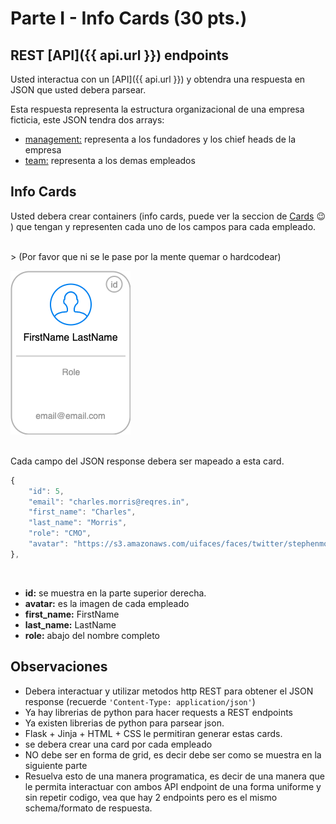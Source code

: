 # Parte I - Info Cards (30 pts.)


## REST [API]({{ api.url }}) endpoints

Usted interactua con un [API]({{ api.url }}) y obtendra una respuesta en JSON que usted debera parsear.

Esta respuesta representa la estructura organizacional de una empresa ficticia, este JSON tendra dos arrays:

- [management:]({{api.management}}) representa a los fundadores y los chief heads de la empresa
- [team:]({{api.team}}) representa a los demas empleados

## Info Cards
Usted debera crear containers (info cards, puede ver la seccion de [Cards](resources.md#html-cards) 😉 ) que tengan y representen cada uno de los campos para cada empleado. 

<br>
> (Por favor que ni se le pase por la mente quemar o hardcodear)

<br>

![img](img/card.png)

<br>
Cada campo del JSON response debera ser mapeado a esta card.

```javascript
{
    "id": 5,
    "email": "charles.morris@reqres.in",
    "first_name": "Charles",
    "last_name": "Morris",
    "role": "CMO",
    "avatar": "https://s3.amazonaws.com/uifaces/faces/twitter/stephenmoon/128.jpg"
},
```


<br>

- **id:** se muestra en la parte superior derecha.
- **avatar:** es la imagen de cada empleado
- **first_name:** FirstName
- **last_name:** LastName
- **role:** abajo del nombre completo



## Observaciones

- Debera interactuar y utilizar metodos http REST para obtener el JSON response (recuerde `'Content-Type: application/json'`)
- Ya hay librerias de python para hacer requests a REST endpoints
- Ya existen librerias de python para parsear json.
- Flask + Jinja + HTML + CSS le permitiran generar estas cards.
- se debera crear una card por cada empleado
- NO debe ser en forma de grid, es decir debe ser como se muestra en la siguiente parte
- Resuelva esto de una manera programatica, es decir de una manera que le permita interactuar con ambos API endpoint de una forma uniforme y sin repetir codigo, vea que hay 2 endpoints pero es el mismo schema/formato de respuesta.
